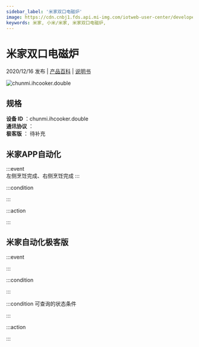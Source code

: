 ```yaml
---
sidebar_label: '米家双口电磁炉'
image: https://cdn.cnbj1.fds.api.mi-img.com/iotweb-user-center/developer_1679071135157KndexFba.png?GalaxyAccessKeyId=AKVGLQWBOVIRQ3XLEW&Expires=9223372036854775807&Signature=p99mIUnuUOph5KKU1DFeIJ/ooy4=
keywords: 米家, 小米/米家, 米家双口电磁炉, 
---
```

# 米家双口电磁炉

2020/12/16 发布 | [产品百科](https://home.mi.com/webapp/content/baike/product/index.html?model=chunmi.ihcooker.double/) | [说明书](https://home.mi.com/views/introduction.html?model=chunmi.ihcooker.double&region=cn)

![chunmi.ihcooker.double](https://cdn.cnbj1.fds.api.mi-img.com/iotweb-user-center/developer_1679071135157KndexFba.png?GalaxyAccessKeyId=AKVGLQWBOVIRQ3XLEW&Expires=9223372036854775807&Signature=p99mIUnuUOph5KKU1DFeIJ/ooy4=)

## 规格  
> 
**设备 ID** ：chunmi.ihcooker.double  
**通讯协议** ：  
**极客版**  ： 待补充 


## 米家APP自动化  

:::event  
左侧烹饪完成、右侧烹饪完成
:::

:::condition  

:::

:::action   

:::

## 米家自动化极客版  

:::event  

:::

:::condition  

:::

:::condition 可查询的状态条件  

:::

:::action  

:::

        
